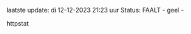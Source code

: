 laatste update: 
di 12-12-2023 21:23   uur 
Status: FAALT - geel - 
<div class="service Y">httpstat</div>